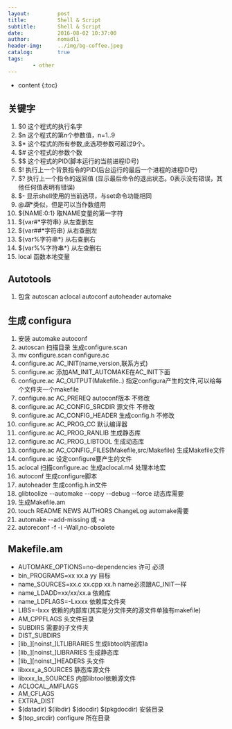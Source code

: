 ```yaml
---
layout:         post
title:          Shell & Script
subtitle:       Shell & Script
date:           2016-08-02 10:37:00
author:         nomadli
header-img:     ../img/bg-coffee.jpeg
catalog:        true
tags:
        - other
---
```


* content
{:toc}

## 关键字
1.  $0 这个程式的执行名字
2.  $n 这个程式的第n个参数值，n=1..9
3.  $* 这个程式的所有参数,此选项参数可超过9个。
4.  $# 这个程式的参数个数
5.  $$ 这个程式的PID(脚本运行的当前进程ID号)
6.  $! 执行上一个背景指令的PID(后台运行的最后一个进程的进程ID号)
7.  $? 执行上一个指令的返回值 (显示最后命令的退出状态。0表示没有错误，其他任何值表明有错误)
8.  $- 显示shell使用的当前选项，与set命令功能相同
9.  $@ 跟$*类似，但是可以当作数组用
10. ${NAME:0:1} 取NAME变量的第一字符
11. ${var#*字符串}  从左查删左
12. ${var##*字符串} 从右查删左 
13. ${var%字符串*}  从右查删右 
14. ${var%%字符串*} 从左查删右
15. local 函数本地变量

## Autotools
01. 包含 autoscan aclocal autoconf autoheader automake

## 生成 configura
01. 安装 automake autoconf
02. autoscan 扫描目录 生成configure.scan
03. mv configure.scan configure.ac
04. configure.ac AC_INIT(name,version,联系方式)
05. configure.ac 添加AM_INIT_AUTOMAKE在AC_INIT下面
06. configure.ac AC_OUTPUT(Makefile..) 指定configura产生的文件,可以给每个文件夹一个makefile
07. configure.ac AC_PREREQ autoconf版本 不修改
08. configure.ac AC_CONFIG_SRCDIR 源文件 不修改
09. configure.ac AC_CONFIG_HEADER 生成config.h 不修改
10. configure.ac AC_PROG_CC 默认编译器
11. configure.ac AC_PROG_RANLIB 生成静态库
12. configure.ac AC_PROG_LIBTOOL 生成动态库
13. configure.ac AC_CONFIG_FILES(Makefile,src/Makefile) 生成Makefile文件
14. configure.ac 设定configure要产生的文件
15. aclocal 扫描configure.ac 生成aclocal.m4 处理本地宏
16. autoconf 生成configure脚本
17. autoheader 生成config.h.in文件
18. glibtoolize --automake --copy --debug --force 动态库需要
19. 生成Makefile.am
20. touch README NEWS AUTHORS ChangeLog automake需要
21. automake --add-missing 或 -a
22. autoreconf -f -i -Wall,no-obsolete

## Makefile.am
* AUTOMAKE_OPTIONS=no-dependencies 许可 必须
* bin_PROGRAMS=xx xx.a yy 目标
* name_SOURCES=xx.c xx.cpp xx.h name必须跟AC_INIT一样
* name_LDADD=xx/xx/xx.a 依赖库
* name_LDFLAGS=-Lxxxx 依赖库文件夹
* LIBS=-lxxx 依赖的内部库(其实是分文件夹的源文件单独有makefile)
* AM_CPPFLAGS 头文件目录
* SUBDIRS 需要的子文件夹
* DIST_SUBDIRS
* [lib_][noinst_]LTLIBRARIES 生成libtool内部库la
* [lib_][noinst_]LIBRARIES 生成静态库
* [lib_][noinst_]HEADERS 头文件
* libxxx_a_SOURCES 静态库源文件
* libxxx_la_SOURCES 内部libtool依赖源文件
* ACLOCAL_AMFLAGS
* AM_CFLAGS
* EXTRA_DIST
* $(datadir) $(libdir) $(docdir) $(pkgdocdir) 安装目录
* $(top_srcdir) configure 所在目录











